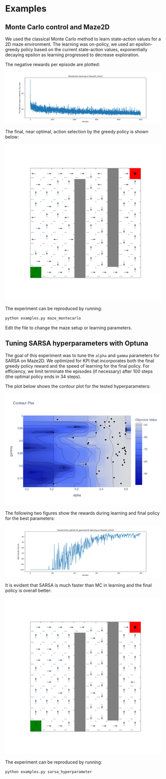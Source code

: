 # Examples

## Monte Carlo control and Maze2D

We used the classical Monte Carlo method to learn state-action values for a 2D maze environment. The learning was on-policy, we used an epsilon-greedy policy based on the current state-action values, exponentially decaying epsilon as learning progressed to decrease exploration. 

The negative rewards per episode are plotted:

![reward line plot](assets/plots/MonteCarlo_Maze2D_10x10_learning_rewards.png)

The final, near optimal, action selection by the greedy policy is shown below:

![maze policy](assets/plots/MonteCarlo_Maze2D_10x10_learned_policy.png)

The experiment can be reproduced by running:

```bash
python examples.py maze_montecarlo
```

Edit the file to change the maze setup or learning parameters.

## Tuning SARSA hyperparameters with Optuna

The goal of this experiment was to tune the `alpha` and `gamma` parameters for SARSA on Maze2D. We optimized for KPI that incorporates both the final greedy policy reward and the speed of learning for the final policy. For efficiency, we limit terminate the episodes (if necessary) after 100 steps (the optimal policy ends in 34 steps).

The plot below shows the contour plot for the tested hyperparameters:

![HP tuning contour](assets/plots/sarsa_tuning_contour.png)

The following two figures show the rewards during learning and final policy for the best parameters:

![reward line plot](assets/plots/SarsaControl_alpha0.50_gamma0.95_Maze2D_10x10_learning_rewards.png)

It is evident that SARSA is much faster than MC in learning and the final policy is overall better:

![best policy](assets/plots/SarsaControl_alpha0.50_gamma0.95_Maze2D_10x10_learned_policy.png)


The experiment can be reproduced by running:

```bash
python examples.py sarsa_hyperparameter
```
